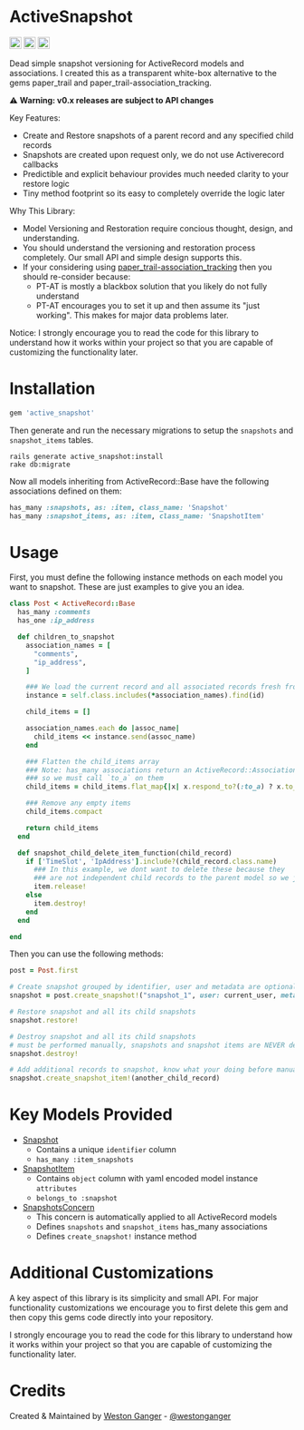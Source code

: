 # ActiveSnapshot

<a href="https://badge.fury.io/rb/active_snapshot" target="_blank"><img height="21" style='border:0px;height:21px;' border='0' src="https://badge.fury.io/rb/active_snapshot.svg" alt="Gem Version"></a>
<a href='https://travis-ci.com/westonganger/active_snapshot' target='_blank'><img height='21' style='border:0px;height:21px;' src='https://api.travis-ci.org/westonganger/active_snapshot.svg?branch=master' border='0' alt='Build Status' /></a>
<a href='https://rubygems.org/gems/active_snapshot' target='_blank'><img height='21' style='border:0px;height:21px;' src='https://ruby-gem-downloads-badge.herokuapp.com/active_snapshot?label=rubygems&type=total&total_label=downloads&color=brightgreen' border='0' alt='RubyGems Downloads' /></a>

Dead simple snapshot versioning for ActiveRecord models and associations. I created this as a transparent white-box alternative to the gems paper_trail and paper_trail-association_tracking.

⚠️  **Warning: v0.x releases are subject to API changes**

Key Features:

- Create and Restore snapshots of a parent record and any specified child records
- Snapshots are created upon request only, we do not use Activerecord callbacks
- Predictible and explicit behaviour provides much needed clarity to your restore logic
- Tiny method footprint so its easy to completely override the logic later

Why This Library:

- Model Versioning and Restoration require concious thought, design, and understanding.
- You should understand the versioning and restoration process completely. Our small API and simple design supports this.
- If your considering using [paper_trail-association_tracking](https://github.com/westonganger/paper_trail-association_tracking) then you should re-consider because:
  * PT-AT is mostly a blackbox solution that you likely do not fully understand
  * PT-AT encourages you to set it up and then assume its "just working". This makes for major data problems later.

Notice: I strongly encourage you to read the code for this library to understand how it works within your project so that you are capable of customizing the functionality later.

# Installation

```ruby
gem 'active_snapshot'
```

Then generate and run the necessary migrations to setup the `snapshots` and `snapshot_items` tables.

```
rails generate active_snapshot:install
rake db:migrate
```

Now all models inheriting from ActiveRecord::Base have the following associations defined on them:

```ruby
has_many :snapshots, as: :item, class_name: 'Snapshot'
has_many :snapshot_items, as: :item, class_name: 'SnapshotItem'
```

# Usage

First, you must define the following instance methods on each model you want to snapshot. These are just examples to give you an idea.

```ruby
class Post < ActiveRecord::Base
  has_many :comments
  has_one :ip_address

  def children_to_snapshot
    association_names = [
      "comments",
      "ip_address",
    ]

    ### We load the current record and all associated records fresh from the database
    instance = self.class.includes(*association_names).find(id)

    child_items = []

    association_names.each do |assoc_name|
      child_items << instance.send(assoc_name)
    end

    ### Flatten the child_items array
    ### Note: has_many associations return an ActiveRecord::Associations::CollectionProxy
    ### so we must call `to_a` on them
    child_items = child_items.flat_map{|x| x.respond_to?(:to_a) ? x.to_a : x}

    ### Remove any empty items
    child_items.compact

    return child_items
  end

  def snapshot_child_delete_item_function(child_record)
    if ['TimeSlot', 'IpAddress'].include?(child_record.class.name)
      ### In this example, we dont want to delete these because they
      ### are not independent child records to the parent model so we just "release" them
      item.release!
    else
      item.destroy!
    end
  end

end
```

Then you can use the following methods:

```ruby
post = Post.first

# Create snapshot grouped by identifier, user and metadata are optional
snapshot = post.create_snapshot!("snapshot_1", user: current_user, metadata: {foo: :bar})

# Restore snapshot and all its child snapshots
snapshot.restore!

# Destroy snapshot and all its child snapshots
# must be performed manually, snapshots and snapshot items are NEVER destroyed automatically
snapshot.destroy!

# Add additional records to snapshot, know what your doing before manually calling this
snapshot.create_snapshot_item!(another_child_record)
```

# Key Models Provided
- [Snapshot](https://github.com/westonganger/active_snapshot/blob/master/lib/active_snapshot/snapshot.rb)
  * Contains a unique `identifier` column
  * `has_many :item_snapshots`
- [SnapshotItem](https://github.com/westonganger/active_snapshot/blob/master/lib/active_snapshot/snapshot_item.rb)
  * Contains `object` column with yaml encoded model instance `attributes`
  * `belongs_to :snapshot`
- [SnapshotsConcern](https://github.com/westonganger/active_snapshot/blob/master/lib/active_snapshot/snapshots_concern.rb)
  * This concern is automatically applied to all ActiveRecord models
  * Defines `snapshots` and `snapshot_items` has_many associations
  * Defines `create_snapshot!` instance method

# Additional Customizations

A key aspect of this library is its simplicity and small API. For major functionality customizations we encourage you to first delete this gem and then copy this gems code directly into your repository.

I strongly encourage you to read the code for this library to understand how it works within your project so that you are capable of customizing the functionality later.

# Credits

Created & Maintained by [Weston Ganger](https://westonganger.com) - [@westonganger](https://github.com/westonganger)
